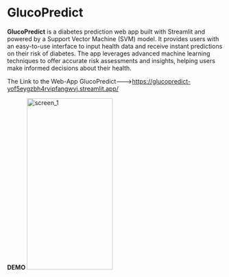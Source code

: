 # GlucoPredict
**GlucoPredict** is a diabetes prediction web app built with Streamlit and powered by a Support Vector Machine (SVM) model. It provides users with an easy-to-use interface to input health data and receive instant predictions on their risk of diabetes. The app leverages advanced machine learning techniques to offer accurate risk assessments and insights, helping users make informed decisions about their health.
                                      
The Link to the Web-App GlucoPredict--->https://glucopredict-yof5eygzbh4rvipfangwvj.streamlit.app/

**DEMO**
<img src="https://github.com/iam-baivab/AMS/assets/169576921/6db5a434-46f6-4b5b-9327-095f82d29569" alt="screen_1" height="400" width="200">

